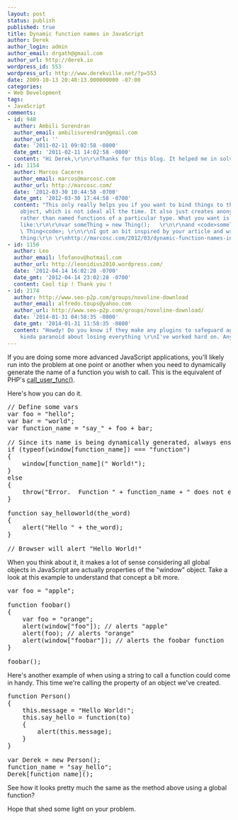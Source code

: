 ```yaml
---
layout: post
status: publish
published: true
title: Dynamic function names in JavaScript
author: Derek
author_login: admin
author_email: drgath@gmail.com
author_url: http://derek.io
wordpress_id: 553
wordpress_url: http://www.derekville.net/?p=553
date: 2009-10-13 20:48:13.000000000 -07:00
categories:
- Web Development
tags:
- JavaScript
comments:
- id: 948
  author: Ambili Surendran
  author_email: ambilisurendran@gmail.com
  author_url: ''
  date: '2011-02-11 09:02:58 -0800'
  date_gmt: '2011-02-11 14:02:58 -0800'
  content: "Hi Derek,\r\n\r\nThanks for this blog. It helped me in solving my problem.\r\n\r\n\r\nRgrds,\r\nAmbili"
- id: 1154
  author: Marcos Caceres
  author_email: marcos@marcosc.com
  author_url: http://marcosc.com/
  date: '2012-03-30 10:44:58 -0700'
  date_gmt: '2012-03-30 17:44:58 -0700'
  content: "This only really helps you if you want to bind things to the <code>window</code>
    object, which is not ideal all the time. It also just creates anonymous functions,
    rather than named functions of a particular type. What you want is something more
    like:\r\n\r\nvar someThing = new Thing();   \r\n\r\nand <code>someThing instanceof
    \ Thing<code>; \r\n\r\nI got an bit inspired by your article and wrote this alternative
    thing:\r\n \r\nhttp://marcosc.com/2012/03/dynamic-function-names-in-javascript/"
- id: 1156
  author: Leo
  author_email: lfofanov@hotmail.com
  author_url: http://leonidius2010.wordpress.com/
  date: '2012-04-14 16:02:28 -0700'
  date_gmt: '2012-04-14 23:02:28 -0700'
  content: Cool tip ! Thank you !
- id: 2174
  author: http://www.seo-p2p.com/groups/novoline-download
  author_email: alfredo.toups@yahoo.com
  author_url: http://www.seo-p2p.com/groups/novoline-download/
  date: '2014-01-31 04:58:35 -0800'
  date_gmt: '2014-01-31 11:58:35 -0800'
  content: "Howdy! Do you know if they make any plugins to safeguard against hackers?\r\nI'm
    kinda paranoid about losing everything \r\nI've worked hard on. Any tips?"
---
```

If you are doing some more advanced JavaScript applications, you'll likely run into the problem at one point or another when you need to dynamically generate the name of a function you wish to call. This is the equivalent of PHP's <a href="http://php.net/manual/en/function.call-user-func.php" target="_blank">call_user_func()</a>.  

Here's how you can do it.

<pre lang="javascript">
// Define some vars
var foo = "hello";
var bar = "world";
var function_name = "say_" + foo + bar;

// Since its name is being dynamically generated, always ensure your function actually exists
if (typeof(window[function_name]) === "function")
{
	window[function_name](" World!");
}
else
{
	throw("Error.  Function " + function_name + " does not exist.");
}

function say_helloworld(the_word)
{
	alert("Hello " + the_word);
}

// Browser will alert "Hello World!"
</pre>

When you think about it, it makes a lot of sense considering all global objects in JavaScript are actually properties of the "window" object.  Take a look at this example to understand that concept a bit more.

<pre lang="javascript">
var foo = "apple";

function foobar()
{
	var foo = "orange";
	alert(window["foo"]); // alerts "apple"
	alert(foo); // alerts "orange"
	alert(window["foobar"]); // alerts the foobar function
}

foobar();
</pre>

Here's another example of when using a string to call a function could come in handy.  This time we're calling the property of an object we've created.

<pre lang="javascript">
function Person()
{
	this.message = "Hello World!";
	this.say_hello = function(to)
	{
		alert(this.message);
	}
}

var Derek = new Person();
function_name = "say_hello";
Derek[function_name]();
</pre>

See how it looks pretty much the same as the method above using a global function?  

Hope that shed some light on your problem.
